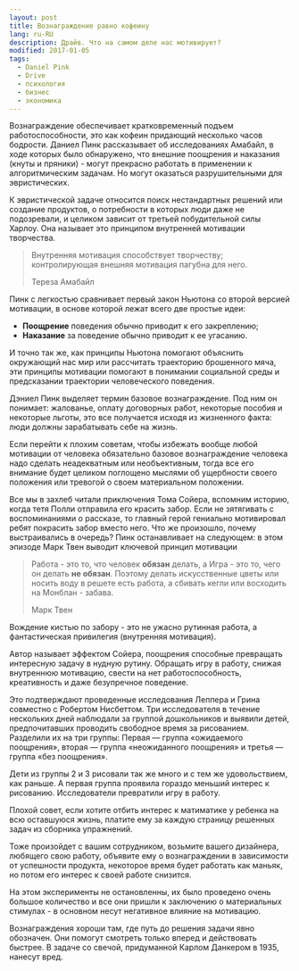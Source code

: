 ```yaml
---
layout: post
title: Вознаграждение равно кофеину
lang: ru-RU
description: Драйв. Что на самом деле нас мотивирует?
modified: 2017-01-05
tags:
  - Daniel Pink
  - Drive
  - психология
  - бизнес
  - экономика
---
```

Вознаграждение обеспечивает кратковременный подъем работоспособности,
это как кофеин придающий несколько часов бодрости. Даниел Пинк рассказывает об
исследованиях Амабайл, в ходе которых было обнаружено, что внешние поощрения и
наказания (кнуты и пряники) - могут прекрасно работать в применении к
алгоритмическим задачам. Но могут оказаться разрушительными для эвристических.
<!--more-->

К эвристической задаче относится поиск нестандартных решений или создание
продуктов, о потребности в которых люди даже не подозревали, и целиком зависит
от третьей побудительной силы Харлоу. Она называет это принципом внутренней
мотивации творчества.

>Внутренняя мотивация способствует творчеству;
>контролирующая внешняя мотивация пагубна для него.
>
>Тереза Амабайл

Пинк с легкостью сравнивает первый закон Ньютона со второй версией мотивации,
в основе которой лежат всего две простые идеи:

  - **Поощрение** поведения обычно приводит к его закреплению;
  - **Наказание** за поведение обычно приводит к ее угасанию.

И точно так же, как принципы Ньютона помогают объяснить окружающий нас мир
или рассчитать траекторию брошенного мяча, эти принципы мотивации помогают
в понимании социальной среды и предсказании траектории человеческого поведения.

Дэниел Пинк выделяет термин базовое вознаграждение. Под ним он понимает:
жалованье, оплату договорных работ, некоторые пособия и некоторые льготы,
это все получается исходя из жизненного факта: люди должны зарабатывать себе
на жизнь.

Если перейти к плохим советам, чтобы избежать вообще любой мотивации от человека
обязательно базовое вознаграждение человека надо сделать неадекватным или
необъективным, тогда все его внимание будет целиком поглощено мыслями об
ущербности своего положения или тревогой о своем материальном положении.

Все мы в захлеб читали приключения Тома Сойера, вспомним историю, когда тетя
Полли отправила его красить забор. Если не зятягивать с воспоминаниями о
рассказе, то главный герой гениально мотивировал ребят покрасить забор вместо
него. Что же произошло, почему выстраивались в очередь? Пинк останавливает на
следующем: в этом эпизоде Марк Твен выводит ключевой принцип мотивации

>Работа - это то, что человек **обязан** делать,
>а Игра - это то, чего он делать **не обязан**.
>Поэтому делать искусственные цветы или носить воду в решете есть работа,
>а сбивать кегли или восходить на Монблан - забава.
>
>Марк Твен

Вождение кистью по забору - это не ужасно рутинная работа, а фантастическая
привилегия (внутренняя мотивация).

Автор называет эффектом Сойера, поощрения способные превращать интересную задачу
в нудную рутину. Обращать игру в работу, снижая внутреннюю мотивацию, свести на
нет работоспособность, креативность и даже безупречное поведение.

Это подтверждают проведенные исследования Леппера и Грина совместно с
Робертом Нисбеттом. Три исследователя в течение нескольких дней наблюдали за
группой дошкольников и выявили детей, предпочитавших проводить свободное время
за рисованием. Разделили их на три группы: Первая — группа «ожидаемого поощрения»,
вторая — группа «неожиданного поощрения» и третья — группа «без поощрения».

Дети из группы 2 и 3 рисовали так же много и с тем же удовольствием, как раньше.
А первая группа проявила гораздо меньший интерес к рисованию. Исследователи
превратили игру в работу.

Плохой совет, если хотите отбить интерес к матиматике у ребенка на всю
оставшуюся жизнь, платите ему за каждую страницу решенных задач из сборника
упражнений.

Тоже произойдет с вашим сотрудником, возьмите вашего дизайнера, любящего свою
работу, объявите ему о вознаграждении в зависимости от успешности продукта,
некоторое время будет работать как маньяк, но потом его интерес к своей работе
снизится.

На этом эксперименты не остановленны, их было проведено очень большое количество
и все они пришли к заключению о материальных стимулах - в основном несут
негативное влияние на мотивацию.

Вознаграждения хороши там, где путь до решения задачи явно обозначен. Они
помогут смотреть только вперед и действовать быстрее. В задаче со свечой,
придуманной Карлом Данкером в 1935, нанесут вред.

